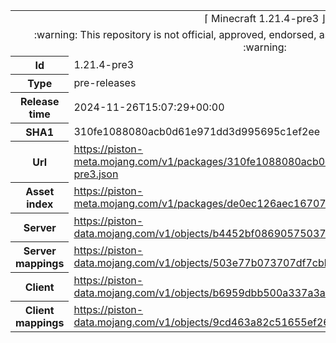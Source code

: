 <html><table>
<tr><td colspan="2" align="center"><img width="0" height="0"><br/>⌈ Minecraft 1.21.4-pre3 ⌋<br/><img width="0" height="0"></td></tr>
<tr><td colspan="2" align="center"><img width="0" height="0"><br/>
:warning: This repository is not official, approved, endorsed, associated or connected with Mojang :warning:
<br/><img width="0" height="0"></td></tr>
<tr><th>Id</th><td>1.21.4-pre3</td></tr>
<tr><th>Type</th><td>pre-releases</td></tr>
<tr><th>Release time</th><td>2024-11-26T15:07:29+00:00</td></tr>
<tr><th>SHA1</th><td>310fe1088080acb0d61e971dd3d995695c1ef2ee</td></tr>
<tr><th>Url</th><td><a href="https://piston-meta.mojang.com/v1/packages/310fe1088080acb0d61e971dd3d995695c1ef2ee/1.21.4-pre3.json">https://piston-meta.mojang.com/v1/packages/310fe1088080acb0d61e971dd3d995695c1ef2ee/1.21.4-pre3.json</a></td></tr>
<tr><th>Asset index</th><td><a href="https://piston-meta.mojang.com/v1/packages/de0ec126aec16707f23a674531d51a7c7e1a8658/19.json">https://piston-meta.mojang.com/v1/packages/de0ec126aec16707f23a674531d51a7c7e1a8658/19.json</a></td></tr>
<tr><th>Server</th><td><a href="https://piston-data.mojang.com/v1/objects/b4452bf086905750376d2014c3b1063aca14320f/server.jar">https://piston-data.mojang.com/v1/objects/b4452bf086905750376d2014c3b1063aca14320f/server.jar</a></td></tr>
<tr><th>Server mappings</th><td><a href="https://piston-data.mojang.com/v1/objects/503e77b073707df7cbb3ac36da2317bb4a3c958b/server.txt">https://piston-data.mojang.com/v1/objects/503e77b073707df7cbb3ac36da2317bb4a3c958b/server.txt</a></td></tr>
<tr><th>Client</th><td><a href="https://piston-data.mojang.com/v1/objects/b6959dbb500a337a3a26c0ab3ca27216750bcd9f/client.jar">https://piston-data.mojang.com/v1/objects/b6959dbb500a337a3a26c0ab3ca27216750bcd9f/client.jar</a></td></tr>
<tr><th>Client mappings</th><td><a href="https://piston-data.mojang.com/v1/objects/9cd463a82c51655ef2649e6b30261929d735a55b/client.txt">https://piston-data.mojang.com/v1/objects/9cd463a82c51655ef2649e6b30261929d735a55b/client.txt</a></td></tr>
</table></html>